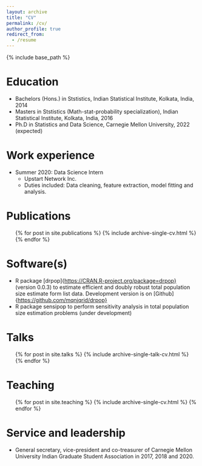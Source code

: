 ```yaml
---
layout: archive
title: "CV"
permalink: /cv/
author_profile: true
redirect_from:
  - /resume
---
```


{% include base_path %}

Education
======
* Bachelors (Hons.) in Ststistics, Indian Statistical Institute, Kolkata, India, 2014
* Masters in Ststistics (Math-stat-probability specialization), Indian Statistical Institute, Kolkata, India, 2016
* Ph.D in Statistics and Data Science, Carnegie Mellon University, 2022 (expected)

Work experience
======
* Summer 2020: Data Science Intern
  * Upstart Network Inc.
  * Duties included: Data cleaning, feature extraction, model fitting and analysis.

Publications
======
  <ul>{% for post in site.publications %}
    {% include archive-single-cv.html %}
  {% endfor %}</ul>
  
Software(s)
======
* R package [drpop]{https://CRAN.R-project.org/package=drpop} (version 0.0.3) to estimate efficient and doubly robust total population size estimate form list data. Development version is on [Github]{https://github.com/mqnjqrid/drpop}
* R package sensipop to perform sensitivity analysis in total population size estimation problems (under development)
  
Talks
======
  <ul>{% for post in site.talks %}
    {% include archive-single-talk-cv.html %}
  {% endfor %}</ul>
  
Teaching
======
  <ul>{% for post in site.teaching %}
    {% include archive-single-cv.html %}
  {% endfor %}</ul>
  
Service and leadership
======
* General secretary, vice-president and co-treasurer of Carnegie Mellon University Indian Graduate Student Association in 2017, 2018 and 2020.
